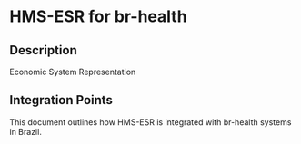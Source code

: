 # HMS-ESR for br-health

## Description

Economic System Representation

## Integration Points

This document outlines how HMS-ESR is integrated with br-health systems in Brazil.
